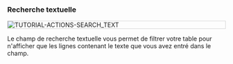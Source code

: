 ### Recherche textuelle

<div style="border: thin solid lightgrey;">
  <img
    alt="TUTORIAL-ACTIONS-SEARCH_TEXT"
    src="https://raw.githubusercontent.com/multi-coop/datami-documentation-content/main/images/tutorial/edition-preview-csv-search.png"
    />
</div>

Le champ de recherche textuelle vous permet de filtrer votre table pour n'afficher que les lignes contenant le texte que vous avez entré dans le champ.
